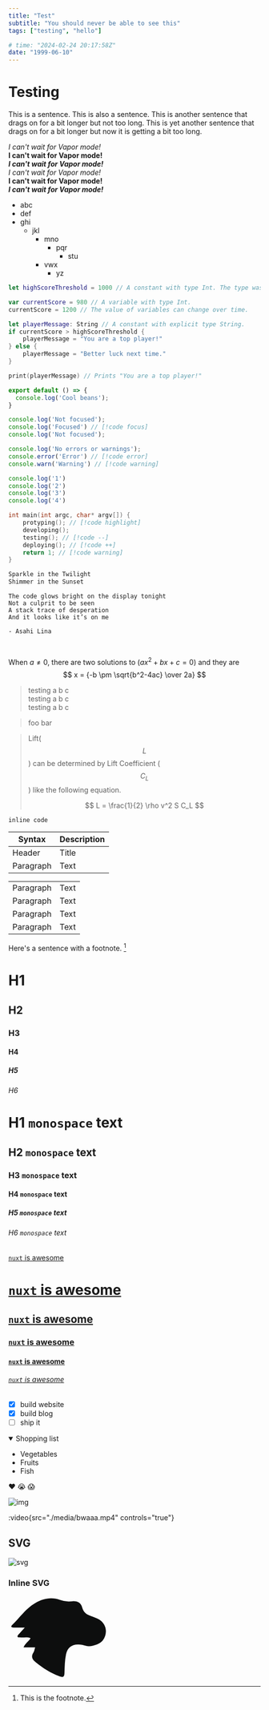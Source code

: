 ```yaml
---
title: "Test"
subtitle: "You should never be able to see this"
tags: ["testing", "hello"]

# time: "2024-02-24 20:17:58Z"
date: "1999-06-10"
---
```


# Testing

This is a sentence.
This is also a sentence.
This is another sentence that drags on for a bit longer but not too long.
This is yet another sentence that drags on for a bit longer but now it is getting a bit too long.

_I can't wait for Vapor mode!_  
__I can't wait for Vapor mode!__  
___I can't wait for Vapor mode!___  
*I can't wait for Vapor mode!*  
**I can't wait for Vapor mode!**  
***I can't wait for Vapor mode!***  

- abc
- def
- ghi
  - jkl
    - mno
      - pqr
        - stu
    - vwx
      - yz

```swift
let highScoreThreshold = 1000 // A constant with type Int. The type was inferred based on the provided value.

var currentScore = 980 // A variable with type Int.
currentScore = 1200 // The value of variables can change over time.

let playerMessage: String // A constant with explicit type String.
if currentScore > highScoreThreshold {
    playerMessage = "You are a top player!"
} else {
    playerMessage = "Better luck next time."
}

print(playerMessage) // Prints "You are a top player!"
```

```js [file.js]
export default () => {
  console.log('Cool beans');
}
```

```js
console.log('Not focused');
console.log('Focused') // [!code focus]
console.log('Not focused');
```

```ts
console.log('No errors or warnings');
console.error('Error') // [!code error]
console.warn('Warning') // [!code warning]
```

```js {1,3-4} {"start":13}
console.log('1')
console.log('2')
console.log('3')
console.log('4')
```

```c
int main(int argc, char* argv[]) {
    protyping(); // [!code highlight]
    developing();
    testing(); // [!code --]
    deploying(); // [!code ++]
    return 1; // [!code warning]
}
```
```txt
Sparkle in the Twilight
Shimmer in the Sunset
```
```
The code glows bright on the display tonight
Not a culprit to be seen
A stack trace of desperation
And it looks like it’s on me

- Asahi Lina
```

```cpp
 
```

When $a \ne 0$, there are two solutions to $(ax^2 + bx + c = 0)$ and they are
$$ x = {-b \pm \sqrt{b^2-4ac} \over 2a} $$

> testing a b c  
> testing a b c  
> testing a b c  

> foo
> bar

> Lift($$L$$) can be determined by Lift Coefficient ($$C_L$$) like the following
> equation.
> 
> $$
> L = \frac{1}{2} \rho v^2 S C_L
> $$

`inline code`

| Syntax | Description |
| ----------- | ----------- |
| Header | Title |
| Paragraph | Text | 


|  |  |
| ----------- | ----------- |
| Paragraph | Text | 
| Paragraph | Text | 
| Paragraph | Text | 
| Paragraph | Text | 

Here's a sentence with a footnote. [^1]

[^1]: This is the footnote. 

# H1
## H2
### H3
#### H4
##### H5
###### H6

# H1 `monospace` text
## H2 `monospace` text
### H3 `monospace` text
#### H4 `monospace` text
##### H5 `monospace` text
###### H6 `monospace` text

[`nuxt` is awesome](https://nuxt.com)
# [`nuxt` is awesome](https://nuxt.com)
## [`nuxt` is awesome](https://nuxt.com)
### [`nuxt` is awesome](https://nuxt.com)
#### [`nuxt` is awesome](https://nuxt.com)
###### [`nuxt` is awesome](https://nuxt.com)

- [x] build website
- [x] build blog
- [ ] ship it

<details open>
<summary>Shopping list</summary>

* Vegetables
* Fruits
* Fish

</details>

:heart: :sob: :scream:

![img](./media/img.png)

:video{src="./media/bwaaa.mp4" controls="true"}
<!-- :img{src="./media/img.png"} -->

## SVG

![svg](./media/dino.svg)

### Inline SVG
<svg xmlns="http://www.w3.org/2000/svg" viewBox="0 0 500 414.46" width="200">
  <title>dino</title>
  <path d="M133.69 256.8h-58c7.61-20.46 25.64-28.78 35-45.75-17.41-7.91-35.29-2-52.37-3.91-4.76-.52-11.55 1.95-12.86-4.74-.6-3.09 2.89-7.59 5.51-10.6 8.34-9.57 17.15-18.74 30.93-33.63-22.73 0-39.29-.09-55.84 0-10.74.08-16.4-4.14-7.2-13C57.05 108.24 87 62.32 134.46 35.32c39-22.14 79.91-31.45 123.76-15.18a123.51 123.51 0 0 0 60.72 6.71c23.58-3.11 43.19 6.3 49.79 31 5.75 21.58 19.44 33.48 39.24 40.65 11.3 4.1 22.39 8.81 33.53 13.35 45.5 18.6 59.5 69.61 30.21 110.25-13.63 18.9-59.71 34.51-83.43 27.24-13.33-4.08-26.55-7-40.52-6.78-33.2.47-52.75 16.75-59.78 49-6.67 30.56-6.49 61.72-7.83 92.6-1 22.2-7.58 23.35-26.54 16.32-43.44-16.1-81.35-40.38-117-69.37-16.91-13.74-24.93-27-11.84-47.67 4.32-6.88 5.42-15.82 8.92-26.64z" fill="#0d0e0e"/>
</svg>

